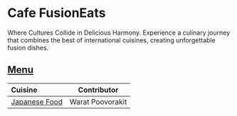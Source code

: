 # Cafe FusionEats

Where Cultures Collide in Delicious Harmony. Experience a culinary journey that combines the best of international cuisines, creating unforgettable fusion dishes.

## [Menu](menu.md)

| Cuisine                               | Contributor        |
|:--------------------------------------|--------------------|
| [Japanese Food](menu.md#Japanese-Food)|   Warat Poovorakit |
